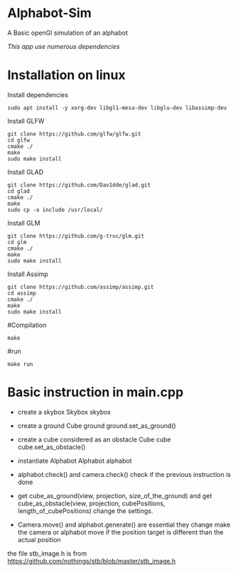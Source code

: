 # Alphabot-Sim
A Basic openGl simulation of an alphabot

*This app use numerous dependencies*
# Installation on linux
Install dependencies
```console
sudo apt install -y xorg-dev libgl1-mesa-dev libglu-dev libassimp-dev
```
Install GLFW
```console
git clone https://github.com/glfw/glfw.git
cd glfw
cmake ./
make
sudo make install
```
Install GLAD
```console
git clone https://github.com/Dav1dde/glad.git
cd glad
cmake ./
make
sudo cp -a include /usr/local/
```
Install GLM
```console
git clone https://github.com/g-truc/glm.git
cd glm
cmake ./
make
sudo make install
```
Install Assimp
```console
git clone https://github.com/assimp/assimp.git
cd assimp
cmake ./
make
sudo make install
```
#Compilation
```console
make
```

#run
```console
make run
```

# Basic instruction in main.cpp
* create a skybox
Skybox skybox

* create a ground
Cube ground
ground.set_as_ground()

* create a cube considered as an obstacle
Cube cube
cube.set_as_obstacle()

* instantiate Alphabot
Alphabot alphabot

* alphabot.check() and camera.check() check if the previous instruction is done

* get cube_as_ground(view, projection, size_of_the_ground) and get cube_as_obstacle(view, projection, cubePositions, length_of_cubePositions) change the settings.

* Camera.move() and alphabot.generate() are essential they change make the camera or alphabot move if the position target is different than the actual position

the file stb_image.h is from https://github.com/nothings/stb/blob/master/stb_image.h

